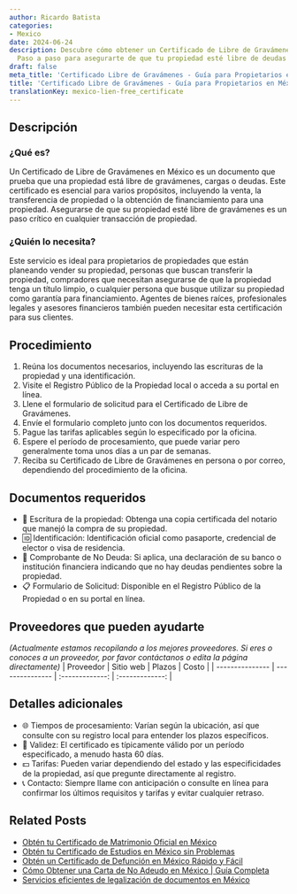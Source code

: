 ```yaml
---
author: Ricardo Batista
categories:
- Mexico
date: 2024-06-24
description: Descubre cómo obtener un Certificado de Libre de Gravámenes en México.
  Paso a paso para asegurarte de que tu propiedad esté libre de deudas y cargas.
draft: false
meta_title: 'Certificado Libre de Gravámenes - Guía para Propietarios en México'
title: 'Certificado Libre de Gravámenes - Guía para Propietarios en México'
translationKey: mexico-lien-free_certificate
---
```



## Descripción
### ¿Qué es?
Un Certificado de Libre de Gravámenes en México es un documento que prueba que una propiedad está libre de gravámenes, cargas o deudas. Este certificado es esencial para varios propósitos, incluyendo la venta, la transferencia de propiedad o la obtención de financiamiento para una propiedad. Asegurarse de que su propiedad esté libre de gravámenes es un paso crítico en cualquier transacción de propiedad.

### ¿Quién lo necesita?
Este servicio es ideal para propietarios de propiedades que están planeando vender su propiedad, personas que buscan transferir la propiedad, compradores que necesitan asegurarse de que la propiedad tenga un título limpio, o cualquier persona que busque utilizar su propiedad como garantía para financiamiento. Agentes de bienes raíces, profesionales legales y asesores financieros también pueden necesitar esta certificación para sus clientes.

## Procedimiento

1. Reúna los documentos necesarios, incluyendo las escrituras de la propiedad y una identificación.
2. Visite el Registro Público de la Propiedad local o acceda a su portal en línea.
3. Llene el formulario de solicitud para el Certificado de Libre de Gravámenes.
4. Envíe el formulario completo junto con los documentos requeridos.
5. Pague las tarifas aplicables según lo especificado por la oficina.
6. Espere el período de procesamiento, que puede variar pero generalmente toma unos días a un par de semanas.
7. Reciba su Certificado de Libre de Gravámenes en persona o por correo, dependiendo del procedimiento de la oficina.

## Documentos requeridos

- 💼 Escritura de la propiedad: Obtenga una copia certificada del notario que manejó la compra de su propiedad.
- 🆔 Identificación: Identificación oficial como pasaporte, credencial de elector o visa de residencia.
- 📄 Comprobante de No Deuda: Si aplica, una declaración de su banco o institución financiera indicando que no hay deudas pendientes sobre la propiedad.
- 📋 Formulario de Solicitud: Disponible en el Registro Público de la Propiedad o en su portal en línea.

## Proveedores que pueden ayudarte
_(Actualmente estamos recopilando a los mejores proveedores. Si eres o conoces a un proveedor, por favor contáctanos o edita la página directamente)_
| Proveedor        |     Sitio web    |    Plazos    |     Costo     |
| --------------- | --------------- |  :-------------: | :-------------: |

## Detalles adicionales

- 🌐 Tiempos de procesamiento: Varían según la ubicación, así que consulte con su registro local para entender los plazos específicos.
- 📅 Validez: El certificado es típicamente válido por un período especificado, a menudo hasta 60 días.
- 💵 Tarifas: Pueden variar dependiendo del estado y las especificidades de la propiedad, así que pregunte directamente al registro.
- 📞 Contacto: Siempre llame con anticipación o consulte en línea para confirmar los últimos requisitos y tarifas y evitar cualquier retraso.
## Related Posts

- [Obtén tu Certificado de Matrimonio Oficial en México](https://tramitit.com/es/guides/mexico/acta_de_matrimonio/)
- [Obtén tu Certificado de Estudios en México sin Problemas](https://tramitit.com/es/guides/mexico/certificado_de_estudios/)
- [Obtén un Certificado de Defunción en México Rápido y Fácil](https://tramitit.com/es/guides/mexico/acta_de_defunción/)
- [Cómo Obtener una Carta de No Adeudo en México | Guía Completa](https://tramitit.com/es/guides/mexico/certificado_de_no_adeudo/)
- [Servicios eficientes de legalización de documentos en México](https://tramitit.com/es/guides/mexico/legalización_de_documentos/)